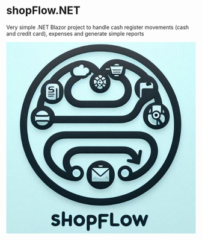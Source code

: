 # shopFlow.NET
Very simple .NET Blazor project to handle cash register movements (cash and credit card), expenses and generate 
simple reports

![Logo](./Resources/logo.png)